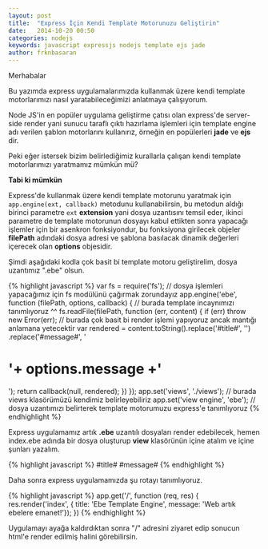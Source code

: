 ```yaml
---
layout: post
title:  "Express İçin Kendi Template Motorunuzu Geliştirin"
date:   2014-10-20 00:50
categories: nodejs
keywords: javascript expressjs nodejs template ejs jade
author: frknbasaran
---
```

Merhabalar

Bu yazımda express uygulamalarımızda kullanmak üzere kendi template motorlarımızı nasıl yaratabileceğimizi anlatmaya çalışıyorum.

 Node JS'in en popüler uygulama geliştirme çatısı olan express'de server-side render yani sunucu taraflı çıktı hazırlama işlemleri için template engine adı verilen şablon motorlarını kullanırız, örneğin en popülerleri <b>jade</b> ve <b>ejs</b> dir.

Peki eğer istersek bizim belirlediğimiz kurallarla çalışan kendi template motorlarımızı yaratmamız mümkün mü?

<b>Tabi ki mümkün</b>

 Express'de kullanmak üzere kendi template motorunu yaratmak için <code>app.engine(ext, callback)</code> metodunu kullanabilirsin, bu metodun aldığı birinci parametre <code>ext</code> <b>extension</b> yani dosya uzantısını temsil eder, ikinci parametre de template motorunun dosyayı kabul ettikten sonra yapacağı işlemler için bir asenkron fonksiyondur, bu fonksiyona girilecek objeler <b>filePath</b> adındaki dosya adresi ve  şablona basılacak dinamik değerleri içerecek olan <b>options</b> objesidir.

 Şimdi aşağıdaki kodla çok basit bi template motoru geliştirelim, dosya uzantımız ".ebe" olsun.

{% highlight javascript %}
var fs = require('fs'); // dosya işlemleri yapacağımız için fs modülünü çağırmak zorundayız
app.engine('ebe', function (filePath, options, callback) { // burada template incaynımızı tanımlıyoruz ^^
  fs.readFile(filePath, function (err, content) {
    if (err) throw new Error(err);
    // burada çok basit bi render işlemi yapıyoruz ancak mantığı anlamana yetecektir
    var rendered = content.toString().replace('#title#', '<title>'+ options.title +'</title>')
    .replace('#message#', '<h1>'+ options.message +'</h1>');
    return callback(null, rendered);
  })
});
app.set('views', './views'); // burada views klasörümüzü kendimiz belirleyebiliriz
app.set('view engine', 'ebe'); // dosya uzantımızı belirterek template motorumuzu express'e tanımlıyoruz
{% endhighlight %}



 Express uygulamamız artık <b>.ebe</b> uzantılı dosyaları render edebilecek, hemen index.ebe adında bir dosya oluşturup <b>view</b> klasörünün içine atalım ve içine şunları yazalım.

{% highlight javascript %}
#title#
#message#
{% endhighlight %}

Daha sonra express uygulamamızda şu rotayı tanımlıyoruz.


{% highlight javascript %}
app.get('/', function (req, res) {
  res.render('index', { title: 'Ebe Template Engine', message: 'Web artık ebelere emanet!'});
})
{% endhighlight %}

Uygulamayı ayağa kaldırdıktan sonra "/" adresini ziyaret edip sonucun html'e render edilmiş halini görebilirsin.

